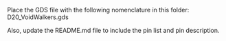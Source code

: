 Place the GDS file with the following nomenclature in this folder: D20_VoidWalkers.gds

Also, update the README.md file to include the pin list and pin description.
